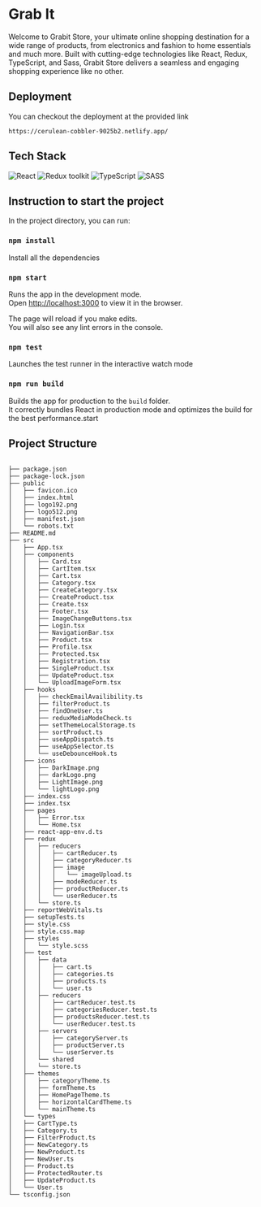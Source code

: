 # Grab It

Welcome to Grabit Store, your ultimate online shopping destination for a wide range of products, from electronics and fashion to home essentials and much more. Built with cutting-edge technologies like React, Redux, TypeScript, and Sass, Grabit Store delivers a seamless and engaging shopping experience like no other.

## Deployment

You can checkout the deployment at the provided link

```
https://cerulean-cobbler-9025b2.netlify.app/
```

## Tech Stack

![React](https://img.shields.io/badge/React-v.18-blue)
![Redux toolkit](https://img.shields.io/badge/RTK-v.1-purple)
![TypeScript](https://img.shields.io/badge/TypeScript-v.4-green)
![SASS](https://img.shields.io/badge/SASS-v.1-hotpink)

## Instruction to start the project

In the project directory, you can run:

### `npm install`

Install all the dependencies

### `npm start`

Runs the app in the development mode.\
Open [http://localhost:3000](http://localhost:3000) to view it in the browser.

The page will reload if you make edits.\
You will also see any lint errors in the console.

### `npm test`

Launches the test runner in the interactive watch mode

### `npm run build`

Builds the app for production to the `build` folder.\
It correctly bundles React in production mode and optimizes the build for the best performance.start

## Project Structure

```

├── package.json
├── package-lock.json
├── public
│   ├── favicon.ico
│   ├── index.html
│   ├── logo192.png
│   ├── logo512.png
│   ├── manifest.json
│   └── robots.txt
├── README.md
├── src
│   ├── App.tsx
│   ├── components
│   │   ├── Card.tsx
│   │   ├── CartItem.tsx
│   │   ├── Cart.tsx
│   │   ├── Category.tsx
│   │   ├── CreateCategory.tsx
│   │   ├── CreateProduct.tsx
│   │   ├── Create.tsx
│   │   ├── Footer.tsx
│   │   ├── ImageChangeButtons.tsx
│   │   ├── Login.tsx
│   │   ├── NavigationBar.tsx
│   │   ├── Product.tsx
│   │   ├── Profile.tsx
│   │   ├── Protected.tsx
│   │   ├── Registration.tsx
│   │   ├── SingleProduct.tsx
│   │   ├── UpdateProduct.tsx
│   │   └── UploadImageForm.tsx
│   ├── hooks
│   │   ├── checkEmailAvailibility.ts
│   │   ├── filterProduct.ts
│   │   ├── findOneUser.ts
│   │   ├── reduxMediaModeCheck.ts
│   │   ├── setThemeLocalStorage.ts
│   │   ├── sortProduct.ts
│   │   ├── useAppDispatch.ts
│   │   ├── useAppSelector.ts
│   │   └── useDebounceHook.ts
│   ├── icons
│   │   ├── DarkImage.png
│   │   ├── darkLogo.png
│   │   ├── LightImage.png
│   │   └── lightLogo.png
│   ├── index.css
│   ├── index.tsx
│   ├── pages
│   │   ├── Error.tsx
│   │   └── Home.tsx
│   ├── react-app-env.d.ts
│   ├── redux
│   │   ├── reducers
│   │   │   ├── cartReducer.ts
│   │   │   ├── categoryReducer.ts
│   │   │   ├── image
│   │   │   │   └── imageUpload.ts
│   │   │   ├── modeReducer.ts
│   │   │   ├── productReducer.ts
│   │   │   └── userReducer.ts
│   │   └── store.ts
│   ├── reportWebVitals.ts
│   ├── setupTests.ts
│   ├── style.css
│   ├── style.css.map
│   ├── styles
│   │   └── style.scss
│   ├── test
│   │   ├── data
│   │   │   ├── cart.ts
│   │   │   ├── categories.ts
│   │   │   ├── products.ts
│   │   │   └── user.ts
│   │   ├── reducers
│   │   │   ├── cartReducer.test.ts
│   │   │   ├── categoriesReducer.test.ts
│   │   │   ├── productsReducer.test.ts
│   │   │   └── userReducer.test.ts
│   │   ├── servers
│   │   │   ├── categoryServer.ts
│   │   │   ├── productServer.ts
│   │   │   └── userServer.ts
│   │   └── shared
│   │   └── store.ts
│   ├── themes
│   │   ├── categoryTheme.ts
│   │   ├── formTheme.ts
│   │   ├── HomePageTheme.ts
│   │   ├── horizontalCardTheme.ts
│   │   └── mainTheme.ts
│   └── types
│   ├── CartType.ts
│   ├── Category.ts
│   ├── FilterProduct.ts
│   ├── NewCategory.ts
│   ├── NewProduct.ts
│   ├── NewUser.ts
│   ├── Product.ts
│   ├── ProtectedRouter.ts
│   ├── UpdateProduct.ts
│   └── User.ts
└── tsconfig.json

```

```

```

